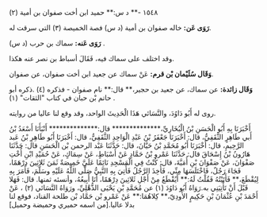 ١٥٤٨ -** د س:** حميد ابن أخت صفوان بن أمية (٢)

**رَوَى عَن:** خاله صفوان بن أمية (د س) فصة الخميصة (٣) التي سرقت له.

**رَوَى عَنه:** سماك بن حرب (د س) .

وقد اختلف على سماك فيه، فَقَالَ أسباط بن نصر عنه هكذا.

**وَقَال سُلَيْمان بْن قرم:** عَنْ سماك عن جعيد ابن أخت صفوان، عن صفوان.

**وَقَال زائدة:** عن سماك، عن جعيد بن حجير،** قال:** نام صفوان - فذكره (٤) .ذكره أبو حاتم بْن حبان في كتاب "الثقات" (١) .

روى له أَبُو دَاوُدَ، والنَّسَائي هَذَا الْحَدِيثَ الواحد، وقد وقع لنا عاليا من روايته.

أَخْبَرَنَا بِهِ أَبُو الْحَسَنِ بْنُ الْبُخَارِيِّ،************** قال:************** أَنْبَأَنَا أَسْعَدُ بْنُ أَبي طَاهِرٍ الثَّقَفِيُّ، قال: أَخْبَرَنَا جَعْفَرُ بْنُ عَبْدِ الْوَاحِدِ الثَّقَفِيُّ، قال: أَخْبَرَنَا أَبُو طَاهِرِ بْنُ عَبد الرَّحِيمِ، قال: أَخْبَرَنَا أَبُو مُحَمَّدِ بْنُ حَيَّانَ، قال: حَدَّثَنَا عَبْد الرحمن بْن الْحَسَنِ قال: حَدَّثَنَا هَارُونُ بْنُ إِسْحَاقَ قال: حَدَّثَنَا عَمْرو بْنُ حَمَّادٍ عَنْ أَسْبَاطٍ، عَنْ سِمَاكٍ، عَنْ حُمَيْدِ ابْنِ أُخْتِ صَفْوَانَ، عَنْ صَفْوَانَ بْنِ أُمَيَّةَ، قال: كُنْتُ فِي الْمَسْجِدِ نَائِمًا عَلَيَّ خَمِيصَةٌ ثَمَنَ ثَلاثِينَ دِرْهَمًا، فَجَاءَ رَجُلٌ، فَاخْتَلَسَهَا مِنِّي، فَأُخِذَ الرَّجُلُ فَأُتِيَ بِهِ النَّبِيُّ صَلَّى اللَّهُ عَلَيْهِ وسَلَّمَ، فَأَمَرَ بِهِ لِيُقْطَعَ،** فَأَتَيْتُهُ فَقُلْتُ لَهُ:** أَيُقْطَعُ مِنْ أَجْلِ ثَلاثِينَ دِرْهَمًا، أَنَا أَبِيعُهُ، وأنسئه ثمنها. قال: فَهَلا قَبْلَ أَنْ تَأْتِيَنِي به.رَوَاهُ أَبُو دَاوُدَ (١) عن مُحَمَّدِ بْنِ يَحْيَى الذُّهْلِيِّ، ورَوَاهُ النَّسَائي (٢) ، عَنْ أَحْمَدَ بْنِ عُثْمَانَ بْنِ حَكِيمٍ الأَودِيّ،** كِلاهُمَا:** عَنْ عَمْرو بْن حَمَّاد بْن طلحة القناد، فوقع لنا بدلا عاليا.[من اسمه حميري وحميضة وحميل]